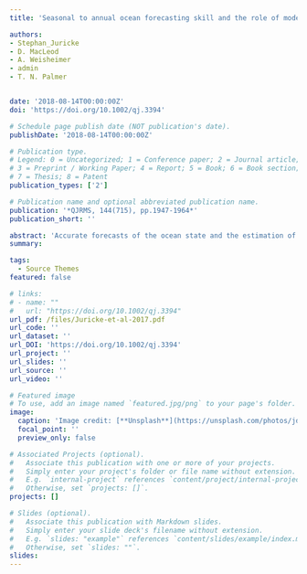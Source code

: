 ```yaml
---
title: 'Seasonal to annual ocean forecasting skill and the role of model and observational uncertainty'

authors:
- Stephan_Juricke
- D. MacLeod
- A. Weisheimer
- admin 
- T. N. Palmer


date: '2018-08-14T00:00:00Z'
doi: 'https://doi.org/10.1002/qj.3394'

# Schedule page publish date (NOT publication's date).
publishDate: '2018-08-14T00:00:00Z'

# Publication type.
# Legend: 0 = Uncategorized; 1 = Conference paper; 2 = Journal article;
# 3 = Preprint / Working Paper; 4 = Report; 5 = Book; 6 = Book section;
# 7 = Thesis; 8 = Patent
publication_types: ['2']

# Publication name and optional abbreviated publication name.
publication: '*QJRMS, 144(715), pp.1947-1964*'
publication_short: ''

abstract: 'Accurate forecasts of the ocean state and the estimation of forecast uncertainties are crucial when it comes to providing skilful seasonal predictions. In this study we analyse the predictive skill and reliability of the ocean component in a seasonal forecasting system. Furthermore, we assess the effects of accounting for model and observational uncertainties. Ensemble forcasts are carried out with an updated version of the ECMWF seasonal forecasting model System 4, with a forecast length of ten months, initialized every May between 1981 and 2010. We find that, for essential quantities such as sea surface temperature and upper ocean 300 m heat content, the ocean forecasts are generally underdispersive and skilful beyond the first month mainly in the Tropics and parts of the North Atlantic. The reference reanalysis used for the forecast evaluation considerably affects diagnostics of forecast skill and reliability, throughout the entire ten-month forecasts but mostly during the first three months. Accounting for parametrization uncertainty by implementing stochastic parametrization perturbations has a positive impact on both reliability (from month 3 onwards) as well as forecast skill (from month 8 onwards). Skill improvements extend also to atmospheric variables such as 2 m temperature, mostly in the extratropical Pacific but also over the midlatitudes of the Americas. Hence, while model uncertainty impacts the skill of seasonal forecasts, observational uncertainty impacts our assessment of that skill. Future ocean model development should therefore aim not only to reduce model errors but to simultaneously assess and estimate uncertainties.'
summary: 

tags:
  - Source Themes
featured: false

# links:
# - name: ""
#   url: "https://doi.org/10.1002/qj.3394"
url_pdf: /files/Juricke-et-al-2017.pdf
url_code: ''
url_dataset: ''
url_DOI: 'https://doi.org/10.1002/qj.3394'
url_project: ''
url_slides: ''
url_source: ''
url_video: ''

# Featured image
# To use, add an image named `featured.jpg/png` to your page's folder.
image:
  caption: 'Image credit: [**Unsplash**](https://unsplash.com/photos/jdD8gXaTZsc)'
  focal_point: ''
  preview_only: false

# Associated Projects (optional).
#   Associate this publication with one or more of your projects.
#   Simply enter your project's folder or file name without extension.
#   E.g. `internal-project` references `content/project/internal-project/index.md`.
#   Otherwise, set `projects: []`.
projects: []

# Slides (optional).
#   Associate this publication with Markdown slides.
#   Simply enter your slide deck's filename without extension.
#   E.g. `slides: "example"` references `content/slides/example/index.md`.
#   Otherwise, set `slides: ""`.
slides:
---
```

